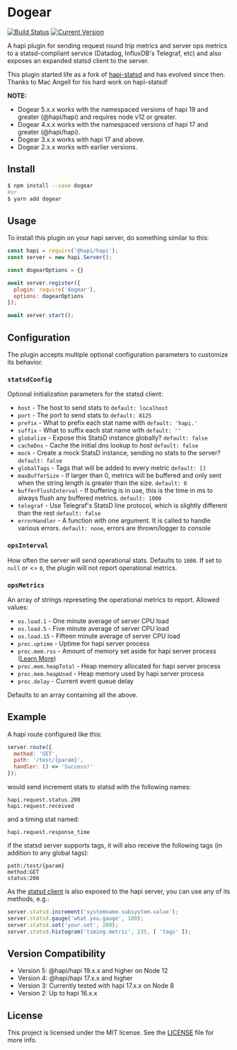 # Dogear

[![Build Status](https://travis-ci.org/zefferus/dogear.svg?branch=master)](https://travis-ci.org/zefferus/dogear)
[![Current Version](https://img.shields.io/npm/v/dogear.svg)](https://npmjs.com/package/dogear)

A hapi plugin for sending request round trip metrics and server ops metrics to a statsd-compliant service (Datadog, InfluxDB's Telegraf, etc) and also exposes an expanded statsd client to the server.

This plugin started life as a fork of [hapi-statsd](http://npmjs.com/package/hapi-statsd) and has evolved since then. Thanks to Mac Angell for his hard work on hapi-statsd!

**NOTE:**
- Dogear 5.x.x works with the namespaced versions of hapi 19 and greater (@hapi/hapi) and requires node v12 or greater.
- Dogear 4.x.x works with the namespaced versions of hapi 17 and greater (@hapi/hapi).
- Dogear 3.x.x works with hapi 17 and above.
- Dogear 2.x.x works with earlier versions.

## Install

```bash
$ npm install --save dogear
#or
$ yarn add dogear
```

## Usage

To install this plugin on your hapi server, do something similar to this:

```javascript
const hapi = require('@hapi/hapi');
const server = new hapi.Server();

const dogearOptions = {}

await server.register({
  plugin: require('dogear'),
  options: dogearOptions
});

await server.start();
```

## Configuration

The plugin accepts multiple optional configuration parameters to customize its behavior.

### `statsdConfig`

Optional initialization parameters for the statsd client:

- `host` - The host to send stats to `default: localhost`
- `port` - The port to send stats to `default: 8125`
- `prefix` - What to prefix each stat name with `default: 'hapi.'`
- `suffix` - What to suffix each stat name with `default: ''`
- `globalize` - Expose this StatsD instance globally? `default: false`
- `cacheDns` - Cache the initial dns lookup to *host* `default: false`
- `mock` - Create a mock StatsD instance, sending no stats to the server? `default: false`
- `globalTags` - Tags that will be added to every metric `default: []`
- `maxBufferSize` - If larger than 0,  metrics will be buffered and only sent when the string length is greater than the size. `default: 0`
- `bufferFlushInterval` - If buffering is in use, this is the time in ms to always flush any buffered metrics. `default: 1000`
- `telegraf` - Use Telegraf's StatsD line protocol, which is slightly different than the rest `default: false`
- `errorHandler` - A function with one argument. It is called to handle various errors. `default: none`, errors are thrown/logger to console

### `opsInterval`

How often the server will send operational stats. Defaults to `1000`. If set to `null` or <= `0`, the plugin will not report operational metrics.

### `opsMetrics`

An array of strings represeting the operational metrics to report. Allowed values:

- `os.load.1` - One minute average of server CPU load
- `os.load.5` - Five minute average of server CPU load
- `os.load.15` - Fifteen minute average of server CPU load
- `proc.uptime` - Uptime for hapi server process
- `proc.mem.rss` - Amount of memory set aside for hapi server process ([Learn More](http://stackoverflow.com/questions/12023359/what-do-the-return-values-of-node-js-process-memoryusage-stand-for))
- `proc.mem.heapTotal` - Heap memory allocated for hapi server process
- `proc.mem.heapUsed` - Heap memory used by hapi server process
- `proc.delay` - Current event queue delay

Defaults to an array containing all the above.


## Example

A hapi route configured like this:

```javascript
server.route({
  method: 'GET',
  path: '/test/{param}',
  handler: () => 'Success!'
});
```

would send increment stats to statsd with the following names:

    hapi.request.status.200
    hapi.request.received

and a timing stat named:

    hapi.request.response_time

if the statsd server supports tags, it will also receive the following tags (in addition to any global tags):

    path:/test/{param}
    method:GET
    status:200

As the [statsd client](https://npmjs.com/package/hot-shots) is also exposed to the hapi server, you can use any of its methods, e.g.:

```javascript
server.statsd.increment('systemname.subsystem.value');
server.statsd.gauge('what.you.gauge', 100);
server.statsd.set('your.set', 200);
server.statsd.histogram('timing.metric', 235, [ 'tags' ]);
```

## Version Compatibility

- Version 5: @hapi/hapi 19.x.x and higher on Node 12
- Version 4: @hapi/hapi 17.x.x and higher
- Version 3: Currently tested with hapi 17.x.x on Node 8
- Version 2: Up to hapi 16.x.x

## License

This project is licensed under the MIT license. See the [LICENSE](LICENSE) file for more info.


